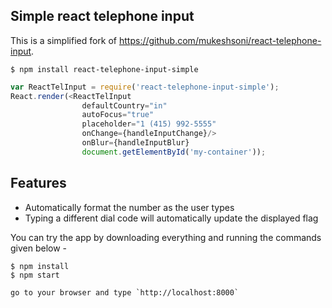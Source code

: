 Simple react telephone input
----------------------------

This is a simplified fork of https://github.com/mukeshsoni/react-telephone-input.

```
$ npm install react-telephone-input-simple
```

```js
var ReactTelInput = require('react-telephone-input-simple');
React.render(<ReactTelInput
                defaultCountry="in"
                autoFocus="true"
                placeholder="1 (415) 992-5555"
                onChange={handleInputChange}/>
                onBlur={handleInputBlur}
                document.getElementById('my-container'));
```

## Features
* Automatically format the number as the user types
* Typing a different dial code will automatically update the displayed flag

You can try the app by downloading everything and running the commands given below -

```
$ npm install
$ npm start

go to your browser and type `http://localhost:8000`
```
